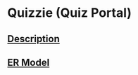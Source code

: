 # Quizzie (Quiz Portal)
## [Description](../blob/main/Description) 
## [ER Model](../blob/main/ER%20Model.png)
